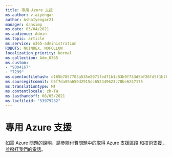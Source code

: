 ```yaml
---
title: 專用 Azure 支援
ms.author: v-aiyengar
author: AshaIyengar21
manager: dansimp
ms.date: 03/04/2021
ms.audience: Admin
ms.topic: article
ms.service: o365-administration
ROBOTS: NOINDEX, NOFOLLOW
localization_priority: Normal
ms.collection: Adm_O365
ms.custom:
- "9004167"
- "7299"
ms.openlocfilehash: d165b7857703a535e8971fed71b1c83b9f753d5bf26fd5f1b76fe583a6c61578
ms.sourcegitcommit: b5f7da89a650d2915dc652449623c78be6247175
ms.translationtype: MT
ms.contentlocale: zh-TW
ms.lasthandoff: 08/05/2021
ms.locfileid: "53979232"
---
```

# <a name="dedicated-azure-support"></a>專用 Azure 支援

如需 Azure 問題的說明，請參閱付費問題中的取得 Azure 支援區段 [和技術支援，並撥打我們的電話](https://go.microsoft.com/fwlink/?linkid=2081348)。
